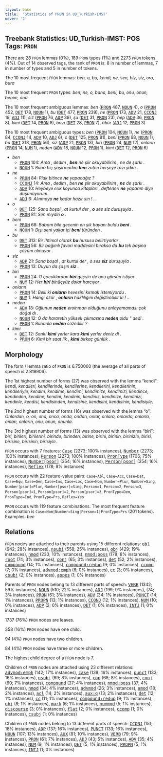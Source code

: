 ```yaml
---
layout: base
title:  'Statistics of PRON in UD_Turkish-IMST'
udver: '2'
---
```


## Treebank Statistics: UD_Turkish-IMST: POS Tags: `PRON`

There are 28 `PRON` lemmas (0%), 189 `PRON` types (1%) and 2273 `PRON` tokens (4%).
Out of 14 observed tags, the rank of `PRON` is: 8 in number of lemmas, 7 in number of types and 5 in number of tokens.

The 10 most frequent `PRON` lemmas: <em>ben, o, bu, kendi, ne, sen, biz, siz, ora, bura</em>

The 10 most frequent `PRON` types:  <em>ben, ne, o, bana, beni, bu, onu, onun, benim, ona</em>

The 10 most frequent ambiguous lemmas: <em>ben</em> (<tt><a href="tr_imst-pos-PRON.html">PRON</a></tt> 487, <tt><a href="tr_imst-pos-NOUN.html">NOUN</a></tt> 4), <em>o</em> (<tt><a href="tr_imst-pos-PRON.html">PRON</a></tt> 452, <tt><a href="tr_imst-pos-DET.html">DET</a></tt> 178, <tt><a href="tr_imst-pos-NOUN.html">NOUN</a></tt> 1), <em>bu</em> (<tt><a href="tr_imst-pos-DET.html">DET</a></tt> 477, <tt><a href="tr_imst-pos-PRON.html">PRON</a></tt> 239), <em>ne</em> (<tt><a href="tr_imst-pos-PRON.html">PRON</a></tt> 173, <tt><a href="tr_imst-pos-ADV.html">ADV</a></tt> 21, <tt><a href="tr_imst-pos-CCONJ.html">CCONJ</a></tt> 19, <tt><a href="tr_imst-pos-ADJ.html">ADJ</a></tt> 11), <em>siz</em> (<tt><a href="tr_imst-pos-PRON.html">PRON</a></tt> 76, <tt><a href="tr_imst-pos-ADP.html">ADP</a></tt> 39), <em>şu</em> (<tt><a href="tr_imst-pos-DET.html">DET</a></tt> 31, <tt><a href="tr_imst-pos-PRON.html">PRON</a></tt> 23), <em>hep</em> (<tt><a href="tr_imst-pos-ADV.html">ADV</a></tt> 36, <tt><a href="tr_imst-pos-PRON.html">PRON</a></tt> 8), <em>kimi</em> (<tt><a href="tr_imst-pos-DET.html">DET</a></tt> 14, <tt><a href="tr_imst-pos-PRON.html">PRON</a></tt> 8), <em>bazı</em> (<tt><a href="tr_imst-pos-DET.html">DET</a></tt> 28, <tt><a href="tr_imst-pos-PRON.html">PRON</a></tt> 7), <em>öbür</em> (<tt><a href="tr_imst-pos-ADJ.html">ADJ</a></tt> 12, <tt><a href="tr_imst-pos-PRON.html">PRON</a></tt> 3)

The 10 most frequent ambiguous types:  <em>ben</em> (<tt><a href="tr_imst-pos-PRON.html">PRON</a></tt> 104, <tt><a href="tr_imst-pos-NOUN.html">NOUN</a></tt> 1), <em>ne</em> (<tt><a href="tr_imst-pos-PRON.html">PRON</a></tt> 84, <tt><a href="tr_imst-pos-CCONJ.html">CCONJ</a></tt> 14, <tt><a href="tr_imst-pos-ADV.html">ADV</a></tt> 10, <tt><a href="tr_imst-pos-ADJ.html">ADJ</a></tt> 6), <em>o</em> (<tt><a href="tr_imst-pos-DET.html">DET</a></tt> 125, <tt><a href="tr_imst-pos-PRON.html">PRON</a></tt> 81), <em>beni</em> (<tt><a href="tr_imst-pos-PRON.html">PRON</a></tt> 68, <tt><a href="tr_imst-pos-NOUN.html">NOUN</a></tt> 1), <em>bu</em> (<tt><a href="tr_imst-pos-DET.html">DET</a></tt> 313, <tt><a href="tr_imst-pos-PRON.html">PRON</a></tt> 56), <em>siz</em> (<tt><a href="tr_imst-pos-ADP.html">ADP</a></tt> 21, <tt><a href="tr_imst-pos-PRON.html">PRON</a></tt> 13), <em>biri</em> (<tt><a href="tr_imst-pos-PRON.html">PRON</a></tt> 24, <tt><a href="tr_imst-pos-NUM.html">NUM</a></tt> 12), <em>onların</em> (<tt><a href="tr_imst-pos-PRON.html">PRON</a></tt> 14, <tt><a href="tr_imst-pos-NUM.html">NUM</a></tt> 1), <em>neden</em> (<tt><a href="tr_imst-pos-ADV.html">ADV</a></tt> 18, <tt><a href="tr_imst-pos-NOUN.html">NOUN</a></tt> 12, <tt><a href="tr_imst-pos-PRON.html">PRON</a></tt> 1), <em>kimi</em> (<tt><a href="tr_imst-pos-DET.html">DET</a></tt> 12, <tt><a href="tr_imst-pos-PRON.html">PRON</a></tt> 6)


* <em>ben</em>
  * <tt><a href="tr_imst-pos-PRON.html">PRON</a></tt> 104: <em>Ama , dedim , <b>ben</b> ne şiir okuyabilirim , ne de şarkı .</em>
  * <tt><a href="tr_imst-pos-NOUN.html">NOUN</a></tt> 1: <em>Buna hiç şaşırmadım <b>ben</b> zaten herşeye razı ydım .</em>
* <em>ne</em>
  * <tt><a href="tr_imst-pos-PRON.html">PRON</a></tt> 84: <em>Plak bitince <b>ne</b> yapacağız ?</em>
  * <tt><a href="tr_imst-pos-CCONJ.html">CCONJ</a></tt> 14: <em>Ama , dedim , ben <b>ne</b> şiir okuyabilirim , <b>ne</b> de şarkı .</em>
  * <tt><a href="tr_imst-pos-ADV.html">ADV</a></tt> 10: <em>Heybeye erik koyunca kitapları , defterleri <b>ne</b> yaparım diye düşünüyorum .</em>
  * <tt><a href="tr_imst-pos-ADJ.html">ADJ</a></tt> 6: <em>Alınmaya <b>ne</b> kadar hazır sın ! ..</em>
* <em>o</em>
  * <tt><a href="tr_imst-pos-DET.html">DET</a></tt> 125: <em>Sana boşal , at kurtul der , <b>o</b> ses siz duruşuyla .</em>
  * <tt><a href="tr_imst-pos-PRON.html">PRON</a></tt> 81: <em>Sen miydin <b>o</b> .</em>
* <em>beni</em>
  * <tt><a href="tr_imst-pos-PRON.html">PRON</a></tt> 68: <em>Babam bile gecenin en şık bayanı buldu <b>beni</b> .</em>
  * <tt><a href="tr_imst-pos-NOUN.html">NOUN</a></tt> 1: <em>Dışı seni yakar içi <b>beni</b> türünden .</em>
* <em>bu</em>
  * <tt><a href="tr_imst-pos-DET.html">DET</a></tt> 313: <em>Bir ihtimal olarak <b>bu</b> hususu belirtiyorlar .</em>
  * <tt><a href="tr_imst-pos-PRON.html">PRON</a></tt> 56: <em>Bir bağımlı favori maddesini bıraksa da <b>bu</b> tek başına çözüm olmuyor .</em>
* <em>siz</em>
  * <tt><a href="tr_imst-pos-ADP.html">ADP</a></tt> 21: <em>Sana boşal , at kurtul der , o ses <b>siz</b> duruşuyla .</em>
  * <tt><a href="tr_imst-pos-PRON.html">PRON</a></tt> 13: <em>Duyun da şaşın <b>siz</b> .</em>
* <em>biri</em>
  * <tt><a href="tr_imst-pos-PRON.html">PRON</a></tt> 24: <em>O çocuklardan <b>biri</b> geçsin de onu görsün istiyor .</em>
  * <tt><a href="tr_imst-pos-NUM.html">NUM</a></tt> 12: <em>Her <b>biri</b> binüçyüz dolar harcıyor .</em>
* <em>onların</em>
  * <tt><a href="tr_imst-pos-PRON.html">PRON</a></tt> 14: <em>Belli ki <b>onların</b> hevesini kırmak istemiyordu .</em>
  * <tt><a href="tr_imst-pos-NUM.html">NUM</a></tt> 1: <em>Hangi özür , <b>onların</b> haklılığını değiştirebilir ki ! ..</em>
* <em>neden</em>
  * <tt><a href="tr_imst-pos-ADV.html">ADV</a></tt> 18: <em>Oğlunun <b>neden</b> eroinman olduğunu anlayamaması çok doğal dı .</em>
  * <tt><a href="tr_imst-pos-NOUN.html">NOUN</a></tt> 12: <em>O da hararetin yüksek çıkmasına <b>neden</b> oldu " dedi .</em>
  * <tt><a href="tr_imst-pos-PRON.html">PRON</a></tt> 1: <em>Bununla <b>neden</b> sözedilir ?</em>
* <em>kimi</em>
  * <tt><a href="tr_imst-pos-DET.html">DET</a></tt> 12: <em>Sanki <b>kimi</b> yerler kara <b>kimi</b> yerler deniz di .</em>
  * <tt><a href="tr_imst-pos-PRON.html">PRON</a></tt> 6: <em>Kimi bir saat lik , <b>kimi</b> birkaç günlük .</em>

## Morphology

The form / lemma ratio of `PRON` is 6.750000 (the average of all parts of speech is 2.819906).

The 1st highest number of forms (27) was observed with the lemma “kendi”: <em>kendi, kendileri, kendilerinde, kendilerine, kendilerini, kendilerinin, kendileriyle, kendim, kendime, kendimi, kendimize, kendimizi, kendince, kendinden, kendine, kendini, kendinin, kendiniz, kendinize, kendinizi, kendinle, kendisi, kendisinden, kendisine, kendisini, kendisinin, kendisiyle</em>.

The 2nd highest number of forms (16) was observed with the lemma “o”: <em>Onlardan, o, on, ona, onca, onda, ondan, onlar, onlara, onlarda, onlarla, onları, onların, onu, onun, onunla</em>.

The 3rd highest number of forms (13) was observed with the lemma “biri”: <em>biri, birileri, birilerini, birinde, birinden, birine, birini, birinin, birinizle, birisi, birisine, birisinin, birisiyle</em>.

`PRON` occurs with 7 features: <tt><a href="tr_imst-feat-Case.html">Case</a></tt> (2273; 100% instances), <tt><a href="tr_imst-feat-Number.html">Number</a></tt> (2273; 100% instances), <tt><a href="tr_imst-feat-Person.html">Person</a></tt> (2273; 100% instances), <tt><a href="tr_imst-feat-PronType.html">PronType</a></tt> (1706; 75% instances), <tt><a href="tr_imst-feat-Number-psor.html">Number[psor]</a></tt> (354; 16% instances), <tt><a href="tr_imst-feat-Person-psor.html">Person[psor]</a></tt> (354; 16% instances), <tt><a href="tr_imst-feat-Reflex.html">Reflex</a></tt> (178; 8% instances)

`PRON` occurs with 22 feature-value pairs: `Case=Abl`, `Case=Acc`, `Case=Dat`, `Case=Equ`, `Case=Gen`, `Case=Ins`, `Case=Loc`, `Case=Nom`, `Number=Plur`, `Number=Sing`, `Number[psor]=Plur`, `Number[psor]=Sing`, `Person=1`, `Person=2`, `Person=3`, `Person[psor]=1`, `Person[psor]=2`, `Person[psor]=3`, `PronType=Dem`, `PronType=Ind`, `PronType=Prs`, `Reflex=Yes`

`PRON` occurs with 119 feature combinations.
The most frequent feature combination is `Case=Nom|Number=Sing|Person=1|PronType=Prs` (201 tokens).
Examples: <em>ben</em>


## Relations

`PRON` nodes are attached to their parents using 15 different relations: <tt><a href="tr_imst-dep-obl.html">obl</a></tt> (642; 28% instances), <tt><a href="tr_imst-dep-nsubj.html">nsubj</a></tt> (558; 25% instances), <tt><a href="tr_imst-dep-obj.html">obj</a></tt> (429; 19% instances), <tt><a href="tr_imst-dep-nmod.html">nmod</a></tt> (233; 10% instances), <tt><a href="tr_imst-dep-nmod-poss.html">nmod:poss</a></tt> (178; 8% instances), <tt><a href="tr_imst-dep-root.html">root</a></tt> (74; 3% instances), <tt><a href="tr_imst-dep-conj.html">conj</a></tt> (65; 3% instances), <tt><a href="tr_imst-dep-det.html">det</a></tt> (52; 2% instances), <tt><a href="tr_imst-dep-compound.html">compound</a></tt> (14; 1% instances), <tt><a href="tr_imst-dep-compound-redup.html">compound:redup</a></tt> (9; 0% instances), <tt><a href="tr_imst-dep-ccomp.html">ccomp</a></tt> (7; 0% instances), <tt><a href="tr_imst-dep-advmod-emph.html">advmod:emph</a></tt> (6; 0% instances), <tt><a href="tr_imst-dep-cc.html">cc</a></tt> (3; 0% instances), <tt><a href="tr_imst-dep-csubj.html">csubj</a></tt> (2; 0% instances), <tt><a href="tr_imst-dep-appos.html">appos</a></tt> (1; 0% instances)

Parents of `PRON` nodes belong to 13 different parts of speech: <tt><a href="tr_imst-pos-VERB.html">VERB</a></tt> (1342; 59% instances), <tt><a href="tr_imst-pos-NOUN.html">NOUN</a></tt> (510; 22% instances), <tt><a href="tr_imst-pos-ADJ.html">ADJ</a></tt> (199; 9% instances),  (74; 3% instances), <tt><a href="tr_imst-pos-PRON.html">PRON</a></tt> (61; 3% instances), <tt><a href="tr_imst-pos-ADV.html">ADV</a></tt> (34; 1% instances), <tt><a href="tr_imst-pos-PUNCT.html">PUNCT</a></tt> (14; 1% instances), <tt><a href="tr_imst-pos-PROPN.html">PROPN</a></tt> (13; 1% instances), <tt><a href="tr_imst-pos-CCONJ.html">CCONJ</a></tt> (12; 1% instances), <tt><a href="tr_imst-pos-NUM.html">NUM</a></tt> (10; 0% instances), <tt><a href="tr_imst-pos-ADP.html">ADP</a></tt> (2; 0% instances), <tt><a href="tr_imst-pos-DET.html">DET</a></tt> (1; 0% instances), <tt><a href="tr_imst-pos-INTJ.html">INTJ</a></tt> (1; 0% instances)

1737 (76%) `PRON` nodes are leaves.

358 (16%) `PRON` nodes have one child.

94 (4%) `PRON` nodes have two children.

84 (4%) `PRON` nodes have three or more children.

The highest child degree of a `PRON` node is 7.

Children of `PRON` nodes are attached using 23 different relations: <tt><a href="tr_imst-dep-advmod-emph.html">advmod:emph</a></tt> (142; 17% instances), <tt><a href="tr_imst-dep-case.html">case</a></tt> (138; 16% instances), <tt><a href="tr_imst-dep-punct.html">punct</a></tt> (133; 16% instances), <tt><a href="tr_imst-dep-nsubj.html">nsubj</a></tt> (69; 8% instances), <tt><a href="tr_imst-dep-cop.html">cop</a></tt> (68; 8% instances), <tt><a href="tr_imst-dep-conj.html">conj</a></tt> (60; 7% instances), <tt><a href="tr_imst-dep-compound.html">compound</a></tt> (37; 4% instances), <tt><a href="tr_imst-dep-nmod-poss.html">nmod:poss</a></tt> (37; 4% instances), <tt><a href="tr_imst-dep-nmod.html">nmod</a></tt> (34; 4% instances), <tt><a href="tr_imst-dep-advmod.html">advmod</a></tt> (26; 3% instances), <tt><a href="tr_imst-dep-amod.html">amod</a></tt> (18; 2% instances), <tt><a href="tr_imst-dep-acl.html">acl</a></tt> (14; 2% instances), <tt><a href="tr_imst-dep-aux-q.html">aux:q</a></tt> (13; 2% instances), <tt><a href="tr_imst-dep-det.html">det</a></tt> (12; 1% instances), <tt><a href="tr_imst-dep-cc.html">cc</a></tt> (11; 1% instances), <tt><a href="tr_imst-dep-compound-redup.html">compound:redup</a></tt> (9; 1% instances), <tt><a href="tr_imst-dep-obj.html">obj</a></tt> (8; 1% instances), <tt><a href="tr_imst-dep-mark.html">mark</a></tt> (6; 1% instances), <tt><a href="tr_imst-dep-nummod.html">nummod</a></tt> (5; 1% instances), <tt><a href="tr_imst-dep-discourse.html">discourse</a></tt> (3; 0% instances), <tt><a href="tr_imst-dep-flat.html">flat</a></tt> (2; 0% instances), <tt><a href="tr_imst-dep-ccomp.html">ccomp</a></tt> (1; 0% instances), <tt><a href="tr_imst-dep-csubj.html">csubj</a></tt> (1; 0% instances)

Children of `PRON` nodes belong to 13 different parts of speech: <tt><a href="tr_imst-pos-CCONJ.html">CCONJ</a></tt> (151; 18% instances), <tt><a href="tr_imst-pos-ADP.html">ADP</a></tt> (137; 16% instances), <tt><a href="tr_imst-pos-PUNCT.html">PUNCT</a></tt> (133; 16% instances), <tt><a href="tr_imst-pos-NOUN.html">NOUN</a></tt> (107; 13% instances), <tt><a href="tr_imst-pos-AUX.html">AUX</a></tt> (81; 10% instances), <tt><a href="tr_imst-pos-VERB.html">VERB</a></tt> (79; 9% instances), <tt><a href="tr_imst-pos-PRON.html">PRON</a></tt> (61; 7% instances), <tt><a href="tr_imst-pos-ADJ.html">ADJ</a></tt> (43; 5% instances), <tt><a href="tr_imst-pos-ADV.html">ADV</a></tt> (35; 4% instances), <tt><a href="tr_imst-pos-NUM.html">NUM</a></tt> (9; 1% instances), <tt><a href="tr_imst-pos-DET.html">DET</a></tt> (5; 1% instances), <tt><a href="tr_imst-pos-PROPN.html">PROPN</a></tt> (5; 1% instances), <tt><a href="tr_imst-pos-INTJ.html">INTJ</a></tt> (1; 0% instances)

